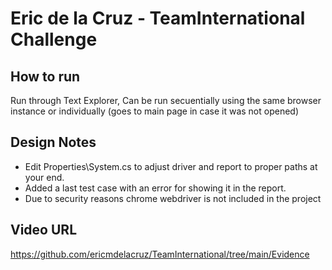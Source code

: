 # Eric de la Cruz - TeamInternational Challenge

## How to run

Run through Text Explorer, Can be run secuentially using the same browser instance or individually (goes to main page in case it was not opened)

## Design Notes

- Edit Properties\System.cs to adjust driver and report to proper paths at your end.
- Added a last test case with an error for showing it in the report.
- Due to security reasons chrome webdriver is not included in the project

## Video URL

https://github.com/ericmdelacruz/TeamInternational/tree/main/Evidence

